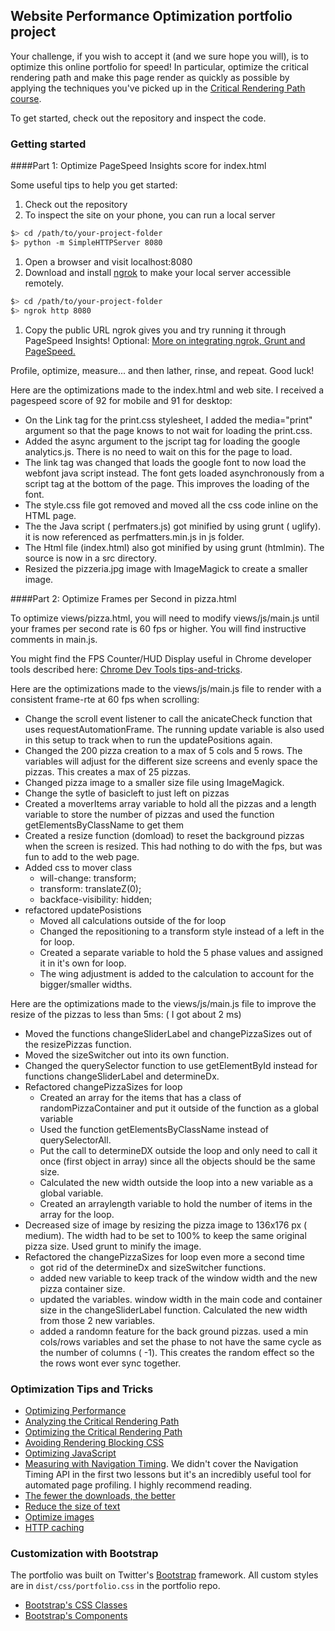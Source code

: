 ## Website Performance Optimization portfolio project

Your challenge, if you wish to accept it (and we sure hope you will), is to optimize this online portfolio for speed! In particular, optimize the critical rendering path and make this page render as quickly as possible by applying the techniques you've picked up in the [Critical Rendering Path course](https://www.udacity.com/course/ud884).

To get started, check out the repository and inspect the code.

### Getting started

####Part 1: Optimize PageSpeed Insights score for index.html

Some useful tips to help you get started:

1. Check out the repository
1. To inspect the site on your phone, you can run a local server

  ```bash
  $> cd /path/to/your-project-folder
  $> python -m SimpleHTTPServer 8080
  ```

1. Open a browser and visit localhost:8080
1. Download and install [ngrok](https://ngrok.com/) to make your local server accessible remotely.

  ``` bash
  $> cd /path/to/your-project-folder
  $> ngrok http 8080
  ```

1. Copy the public URL ngrok gives you and try running it through PageSpeed Insights! Optional: [More on integrating ngrok, Grunt and PageSpeed.](http://www.jamescryer.com/2014/06/12/grunt-pagespeed-and-ngrok-locally-testing/)

Profile, optimize, measure... and then lather, rinse, and repeat. Good luck!

Here are the optimizations made to the index.html and web site.  I received a pagespeed score of 92 for mobile and 91 for desktop:
* On the Link tag for the print.css stylesheet, I added the media="print" argument so that the page  knows to not wait for loading the print.css.
* Added the async argument to the jscript tag for loading the google analytics.js.  There is no need to wait on this for the page to load.
* The link tag was changed that loads the google font to now load the webfont java script instead.  The font gets loaded asynchronously from a script tag at the bottom of the page.  This improves the loading of the font.
* The style.css file got removed and moved all the css code inline on the HTML page.
* The the Java script ( perfmaters.js) got minified by using grunt ( uglify).  it is now referenced as perfmatters.min.js in js folder.
* The Html file (index.html) also got minified by using grunt (htmlmin).  The source is now in a src directory.
* Resized the pizzeria.jpg image with ImageMagick to create a smaller image.

####Part 2: Optimize Frames per Second in pizza.html

To optimize views/pizza.html, you will need to modify views/js/main.js until your frames per second rate is 60 fps or higher. You will find instructive comments in main.js. 

You might find the FPS Counter/HUD Display useful in Chrome developer tools described here: [Chrome Dev Tools tips-and-tricks](https://developer.chrome.com/devtools/docs/tips-and-tricks).

Here are the optimizations made to the views/js/main.js file to render with a consistent frame-rte at 60 fps when scrolling:
* Change the scroll event listener to call the anicateCheck function that uses requestAutomationFrame.  The running update variable is also used in this setup to track when to run the updatePositions again.
* Changed the 200 pizza creation to a max of 5 cols and 5 rows. The variables will adjust for the different size screens and evenly space the pizzas.  This creates a max of 25 pizzas.
* Changed pizza image to a smaller size file using ImageMagick.
* Change the sytle of basicleft to just left on pizzas
* Created a moverItems array variable to hold all the pizzas and a length variable to store the number of pizzas and used the function getElementsByClassName to get them
* Created a resize function (domload) to reset the background pizzas when the screen is resized.  This had nothing to do with the fps, but was fun to add to the web page.
* Added css to mover class 
  * will-change: transform; 
  * transform: translateZ(0);
  * backface-visibility: hidden; 
* refactored updatePosistions
  * Moved all calculations outside of the for loop
  * Changed the repositioning to a transform style instead of a left in the for loop.
  * Created a separate variable to hold the 5 phase values and assigned it in it's own for loop.
  * The wing adjustment is added to the calculation to account for the bigger/smaller widths.

Here are the optimizations made to the views/js/main.js file to improve the resize of the pizzas to less than 5ms: ( I got about 2 ms)
* Moved the functions changeSliderLabel and changePizzaSizes out of the resizePizzas function.
* Moved the sizeSwitcher out into its own function.
* Changed the querySelector function to use getElementById instead for functions changeSliderLabel and determineDx.
* Refactored changePizzaSizes for loop
  * Created an array for the items that has a class of randomPizzaContainer and put it outside of the function as a global variable
  * Used the function getElementsByClassName instead of querySelectorAll.
  * Put the call to determineDX outside the loop and only need to call it once (first object in array) since all the objects should be the same size.
  * Calculated the new width outside the loop into a new variable as a global variable.
  * Created an arraylength variable to hold the number of items in the array for the loop.
* Decreased size of image by resizing the pizza image to 136x176 px ( medium). The width had to be set to 100% to keep the same original pizza size.  Used grunt to minify the image.  
* Refactored the changePizzaSizes for loop even more a second time
  * got rid of the determineDx and sizeSwitcher functions.
  * added new variable to keep track of the window width and the new pizza container size.
  * updated the variables. window width in the main code and container size in the changeSliderLabel function.  Calculated the new width from those 2 new variables.
  * added a randomn feature for the back ground pizzas.  used a min cols/rows variables and set the phase to not have the same cycle as the number of columns ( -1).  This creates the random effect so the the rows wont ever sync together.

### Optimization Tips and Tricks
* [Optimizing Performance](https://developers.google.com/web/fundamentals/performance/ "web performance")
* [Analyzing the Critical Rendering Path](https://developers.google.com/web/fundamentals/performance/critical-rendering-path/analyzing-crp.html "analyzing crp")
* [Optimizing the Critical Rendering Path](https://developers.google.com/web/fundamentals/performance/critical-rendering-path/optimizing-critical-rendering-path.html "optimize the crp!")
* [Avoiding Rendering Blocking CSS](https://developers.google.com/web/fundamentals/performance/critical-rendering-path/render-blocking-css.html "render blocking css")
* [Optimizing JavaScript](https://developers.google.com/web/fundamentals/performance/critical-rendering-path/adding-interactivity-with-javascript.html "javascript")
* [Measuring with Navigation Timing](https://developers.google.com/web/fundamentals/performance/critical-rendering-path/measure-crp.html "nav timing api"). We didn't cover the Navigation Timing API in the first two lessons but it's an incredibly useful tool for automated page profiling. I highly recommend reading.
* <a href="https://developers.google.com/web/fundamentals/performance/optimizing-content-efficiency/eliminate-downloads.html">The fewer the downloads, the better</a>
* <a href="https://developers.google.com/web/fundamentals/performance/optimizing-content-efficiency/optimize-encoding-and-transfer.html">Reduce the size of text</a>
* <a href="https://developers.google.com/web/fundamentals/performance/optimizing-content-efficiency/image-optimization.html">Optimize images</a>
* <a href="https://developers.google.com/web/fundamentals/performance/optimizing-content-efficiency/http-caching.html">HTTP caching</a>

### Customization with Bootstrap
The portfolio was built on Twitter's <a href="http://getbootstrap.com/">Bootstrap</a> framework. All custom styles are in `dist/css/portfolio.css` in the portfolio repo.

* <a href="http://getbootstrap.com/css/">Bootstrap's CSS Classes</a>
* <a href="http://getbootstrap.com/components/">Bootstrap's Components</a>
